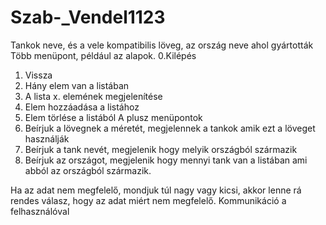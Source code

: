 # Szab-_Vendel1123
 Tankok neve, és a vele kompatibilis löveg, az ország neve ahol gyártották
Több menüpont, például az alapok.
0.Kilépés
1. Vissza
2. Hány elem van a listában
3. A lista x. elemének megjelenítése
4. Elem hozzáadása a listához
5. Elem törlése a listából
A plusz menüpontok
6. Beírjuk a lövegnek a méretét, megjelennek a tankok amik ezt a löveget használják
7. Beírjuk a tank nevét, megjelenik hogy melyik országból származik
8. Beírjuk az országot, megjelenik hogy mennyi tank van a listában ami abból az országból származik.

Ha az adat nem megfelelő, mondjuk túl nagy vagy kicsi, akkor lenne rá rendes válasz, hogy az adat miért nem megfelelő.
Kommunikáció a felhasználóval


